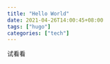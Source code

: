 ```yaml
---
title: "Hello World"
date: 2021-04-26T14:00:45+08:00
tags: ["hugo"]
categories: ["tech"]
---
```


试看看